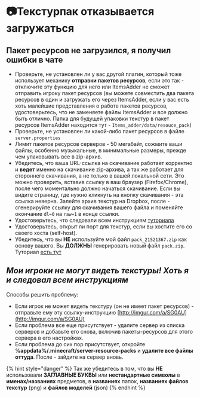 # 📷Текстурпак отказывается загружаться

## Пакет ресурсов не загрузился, я получил ошибки в чате <a id="resourcepack-not-loading-i-get-an-error-in-chat"></a>

* Проверьте, не установлен ли у вас другой плагин, который тоже использует механику **отправки пакетов ресурсов**, если это так - отключите эту функцию для него или ItemsAdder не сможет отправить игроку пакет ресурсов \(вы можете совместить два пакета ресурсов в один и загружать его через ItemsAdder, если у вас есть хоть малейшие представления о работе пакетов ресурсов, удостоверьтесь, что не заменяете файлы ItemsAdder и все должно быть отлично. Папка для будущей упаковки текстур в пакет ресурсов ItemsAdder находится тут - `Items_adder/data/resouce_pack`\)
* Проверьте, не установлен ли какой-либо пакет ресурсов в файле `server.properties`
* Лимит пакетов ресурсов серверов - 50 мегабайт, сожмите ваши файлы, особенно музыкальные, в минимальные размеры, прежде чем упаковывать все в zip-архив.
* Убедитесь, что ваша URL-ссылка на скачивание работает корректно и **ведет** именно на скачивание zip-архива, а так же работает для стороннего скачивания, а не только в вашей локальной сети. Это можно проверить, вставив ссылку в ваш браузер \(Firefox/Chrome\), после чего моментально должно начаться скачивание. Если вы видите страницу, где нужно кликнуть на кнопку скачивания - эта ссылка неверна. Залейте архив текстур на Dropbox, после - сгенерируйте ссылку для скачивания вашего файла и поменяйте окончание `dl=0` на `raw=1` в конце ссылки.
* Удостоверьтесь, что следовали всем инструкциям [туториала ](../plugin-usage/resourcepack-hosting/)
* Удостоверьтесь, открыт ли порт для текстур, если вы хостите его со своего хоста \(self-host\).
* Убедитесь, что вы **НЕ** используйте мой файл `pack_21521367.zip` как основу вашего.  Вы **ДОЛЖНЫ** генерировать новый файл `pack.zip`. Туториал [есть тут](../plugin-usage/resourcepack-hosting/resourcepack-self-hosting.md)

## _Мои игроки не могут видеть текстуры! Хоть я и следовал всем инструкциям_ <a id="my-players-cant-see-textures-but-ive-followed-the-whole-tutorial"></a>

Способы решить проблему:

* Если игрок не может видеть текстуру \(он не имеет пакет ресурсов\) - отправьте ему эту ссылку-инструкцию [http://imgur.com/a/SG0AU](http://imgur.com/a/SG0AU)​
* Если проблема все еще присутствует - удалите сервер из списка серверов и добавьте его снова, включив пакеты-ресурсов для этого сервера в его настройках.
* Если проблема до сих пор присутствует, откройте **%appdata%/.minecraft/server-resource-packs** и **удалите все файлы оттуда**. После - зайдите на сервер вновь.

{% hint style="danger" %}
Так же убедитесь в том, что вы **НЕ** использовали **ЗАГЛАВНЫЕ БУКВЫ** или **нестандартные символы** в **именах/названиях** предметов, в **названиях** папок, **названиях файлов текстур** \(png\) и **файлов моделей** \(json\)
{% endhint %}

